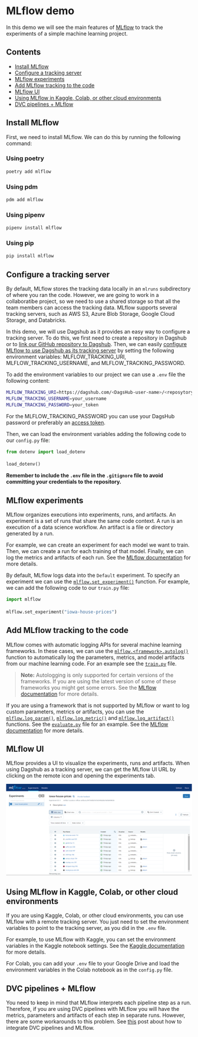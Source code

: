 # MLflow demo <!-- omit in toc -->
In this demo we will see the main features of [MLflow](https://mlflow.org/) to track the experiments of a simple machine
learning project.

## Contents <!-- omit in toc -->
- [Install MLflow](#install-mlflow)
- [Configure a tracking server](#configure-a-tracking-server)
- [MLflow experiments](#mlflow-experiments)
- [Add MLflow tracking to the code](#add-mlflow-tracking-to-the-code)
- [MLflow UI](#mlflow-ui)
- [Using MLflow in Kaggle, Colab, or other cloud environments](#using-mlflow-in-kaggle-colab-or-other-cloud-environments)
- [DVC pipelines + MLflow](#dvc-pipelines--mlflow)


## Install MLflow
First, we need to install MLflow. We can do this by running the following command:

### Using poetry <!-- omit in toc -->
```bash
poetry add mlflow
```

### Using pdm <!-- omit in toc -->
```bash
pdm add mlflow
```

### Using pipenv <!-- omit in toc -->

```bash
pipenv install mlflow
```

### Using pip <!-- omit in toc -->
```bash
pip install mlflow
```

## Configure a tracking server
By default, MLflow stores the tracking data locally in an `mlruns` subdirectory of where you ran the code. However, we are going to work in a collaboratibe project, so we need to use a shared storage so that all the team members can access the tracking data. MLflow supports several tracking servers, such as AWS S3, Azure Blob Storage, Google Cloud Storage, and Databricks.

In this demo, we will use Dagshub  as it provides an easy
way to configure a tracking server. To do this, we first need to create a
repository in Dagshub or to [link our GitHub repository to Dagshub](https://dagshub.com/docs/integration_guide/github/).
Then, we can easily [configure MLflow to use Dagshub as its tracking server](https://dagshub.com/docs/integration_guide/mlflow_tracking/)
by setting the following environment variables: MLFLOW_TRACKING_URI, MLFLOW_TRACKING_USERNAME, and MLFLOW_TRACKING_PASSWORD.

To add the environment variables to our project we can use a `.env` file the following content:

```bash
MLFLOW_TRACKING_URI=https://dagshub.com/<DagsHub-user-name>/<reposytory-name>.mlflow
MLFLOW_TRACKING_USERNAME=your_username
MLFLOW_TRACKING_PASSWORD=your_token
```

For the MLFLOW_TRACKING_PASSWORD you can use your DagsHub password or preferably an [access token](https://dagshub.com/user/settings/tokens).

Then, we can load the environment variables adding the following code to our `config.py` file:

```python
from dotenv import load_dotenv

load_dotenv()
```

**Remember to include the `.env` file in the `.gitignore` file to avoid committing your credentials to the repository.**

## MLflow experiments
MLflow organizes executions into experiments, runs, and artifacts. An experiment is a set of runs that share the same
code context. A run is an execution of a data science workflow. An artifact is a file or directory generated by a run.

For example, we can create an experiment for each model we want to train. Then, we can create a run for each training of
that model. Finally, we can log the metrics and artifacts of each run.
See the [MLflow documentation](https://mlflow.org/docs/latest/concepts.html#experiments) for more details.

By default, MLflow logs data into the `Default` experiment. To specify an experiment we can use the
[`mlflow.set_experiment()`](https://mlflow.org/docs/latest/python_api/mlflow.html#mlflow.set_experiment) function.
For example, we can add the following code to our `train.py` file:

```python
import mlflow

mlflow.set_experiment("iowa-house-prices")
```

## Add MLflow tracking to the code
MLflow comes with automatic logging APIs for several machine learning frameworks. In these cases, we can use the
[`mlflow.<framework>.autolog()`](https://mlflow.org/docs/latest/tracking.html#automatic-logging) function to automatically
log the parameters, metrics, and model artifacts from our machine learning code.
For an example see the [`train.py`](../src/models/train.py) file.

> **Note:** Autologging is only supported for certain versions of the frameworks. If you are using the latest version of
some of these frameworks you might get some errors.
See the [MLflow documentation](https://mlflow.org/docs/latest/tracking.html#automatic-logging) for more details.

If you are using a framework that is not supported by MLflow or want to log custom parameters, metrics or artifacts, you
can use the [`mlflow.log_param()`](https://mlflow.org/docs/latest/python_api/mlflow.html#mlflow.log_param),
[`mlflow.log_metric()`](https://mlflow.org/docs/latest/python_api/mlflow.html#mlflow.log_metric) and
[`mlflow.log_artifact()`](https://mlflow.org/docs/latest/python_api/mlflow.html#mlflow.log_artifact) functions. See the
[`evaluate.py`](../src/models/evaluate.py) file for an example.
See the [MLflow documentation](https://mlflow.org/docs/latest/tracking.html#logging-data-to-runs) for more details.

## MLflow UI
MLflow provides a UI to visualize the experiments, runs and artifacts. When using Dagshub as a tracking server, we can
get the MLflow UI URL by clicking on the remote icon and opening the experiments tab.

<p align="center">
    <img src="static/mlflow-gui.png" width="700" alt="Dagshub MLflow UI">
</p>

## Using MLflow in Kaggle, Colab, or other cloud environments
If you are using Kaggle, Colab, or other cloud environments, you can use MLflow with a remote tracking server. You just need to set the environment variables to point to the tracking server, as you did in the `.env` file.

For example, to use MLflow with Kaggle, you can set the environment variables in the Kaggle notebook settings. See the [Kaggle documentation](https://www.kaggle.com/docs/notebooks#environment-variables) for more details.

For Colab, you can add your `.env` file to your Google Drive and load the environment variables in the Colab notebook as in the `config.py` file.

## DVC pipelines + MLflow
You need to keep in mind that MLflow interprets each pipeline step as a run. Therefore, if you are using DVC pipelines
with MLflow you will have the metrics, parameters and artifacts of each step in separate runs. However, there are some
workarounds to this problem. See [this](https://www.sicara.fr/blog-technique/dvc-pipeline-runs-mlflow) post about how to
integrate DVC pipelines and MLflow.
